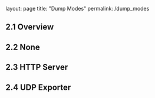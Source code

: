 layout: page
title: "Dump Modes"
permalink: /dump_modes

## 2.1 Overview

## 2.2 None

## 2.3 HTTP Server

## 2.4 UDP Exporter
